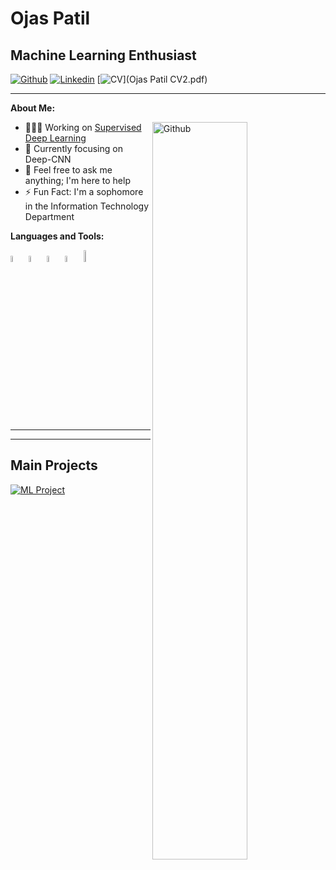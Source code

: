 # Ojas Patil
## Machine Learning Enthusiast

[![Github](https://img.shields.io/badge/-Github-000?style=flat&logo=Github&logoColor=white)](https://github.com/sanepunk)
[![Linkedin](https://img.shields.io/badge/-LinkedIn-blue?style=flat&logo=Linkedin&logoColor=white)](https://www.linkedin.com/in/ojas-patil-exe/)
[![CV](https://img.shields.io/badge/-CV-green?style=flat&logo=Adobe%20Acrobat%20Reader&logoColor=white)](Ojas Patil CV2.pdf)

---

**About Me:**

<img width="55%" align="right" alt="Github" src="https://raw.githubusercontent.com/onimur/.github/master/.resources/git-header.svg" />

- 👨🏽‍💻 Working on [Supervised Deep Learning](https://github.com/Sanepunk/ML)
- 🌱 Currently focusing on Deep-CNN
- 💬 Feel free to ask me anything; I'm here to help
- ⚡️ Fun Fact: I'm a sophomore in the Information Technology Department

**Languages and Tools:** 

<code><img width="5%" src="https://cdn.worldvectorlogo.com/logos/python-5.svg"></code>
<code><img width="5%" src="https://cdn.worldvectorlogo.com/logos/c-1.svg"></code>
<code><img width="5%" src="https://cdn.worldvectorlogo.com/logos/c.svg"></code>
<code><img width="5%" src="https://cdn.worldvectorlogo.com/logos/r-lang.svg"></code>
<code><img width="7%" src="https://www.nebrija.com/medios/actualidadnebrija/wp-content/uploads/sites/2/2020/05/Matlab_logo.jpg"></code>


---


---

## Main Projects

[![ML Project](https://img.shields.io/badge/ML%20Project-blue?style=flat&logo=python&logoColor=white)](https://github.com/sanepunk/ml)



